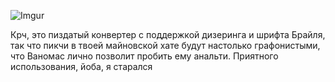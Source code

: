 

![Imgur](https://i.imgur.com/ZSgoRYY.png)

Крч, это пиздатый конвертер с поддержкой дизеринга и шрифта Брайля, так что пикчи в твоей майновской хате будут настолько графонистыми, что Ваномас лично позволит пробить ему анальти. Приятного использования, йоба, я старался
